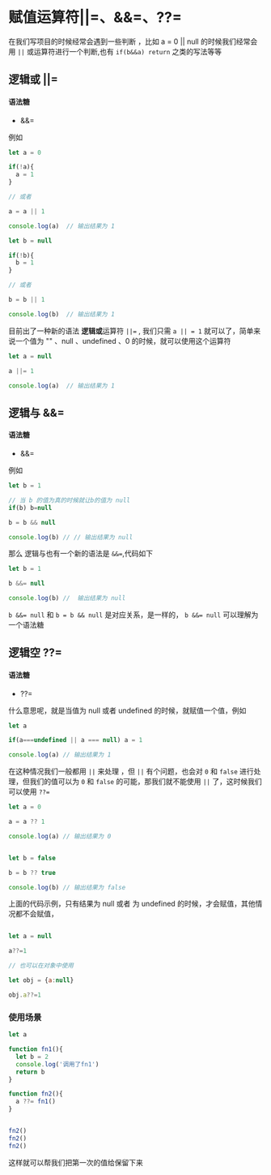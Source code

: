 # 赋值运算符||=、&&=、??=

在我们写项目的时候经常会遇到一些判断 ，比如 a = 0 || null 的时候我们经常会用 `||` 或运算符进行一个判断,也有 `if(b&&a) return` 之类的写法等等

## 逻辑或 ||=

#### 语法糖

- &&=

例如

```js
let a = 0 

if(!a){
  a = 1
}

// 或者

a = a || 1

console.log(a)  // 输出结果为 1

let b = null 

if(!b){
  b = 1
}

// 或者

b = b || 1

console.log(b)  // 输出结果为 1
```

目前出了一种新的语法 **逻辑或**运算符  `||=` , 我们只需 `a || = 1` 就可以了，简单来说一个值为 "" 、null 、undefined 、0 的时候，就可以使用这个运算符

```js
let a = null

a ||= 1

console.log(a)  // 输出结果为 1
```

## 逻辑与 &&=

#### 语法糖

- &&=

例如

```js
let b = 1

// 当 b 的值为真的时候就让b的值为 null
if(b) b=null

b = b && null

console.log(b) // // 输出结果为 null
```

那么 逻辑与也有一个新的语法是 `&&=`,代码如下

```js
let b = 1

b &&= null

console.log(b) //  输出结果为 null
```

`b &&= null` 和 `b = b && null` 是对应关系，是一样的， `b &&= null` 可以理解为一个语法糖

## 逻辑空 ??=

#### 语法糖

- ??=

什么意思呢，就是当值为 null 或者 undefined 的时候，就赋值一个值，例如

```js
let a

if(a===undefined || a === null) a = 1

console.log(a) // 输出结果为 1
```

在这种情况我们一般都用 `||` 来处理 ，但 `||` 有个问题，也会对 `0` 和 `false` 进行处理，但我们的值可以为 `0` 和 `false` 的可能，那我们就不能使用 `||` 了，这时候我们可以使用 `??=`

```js
let a = 0

a = a ?? 1

console.log(a) // 输出结果为 0


let b = false

b = b ?? true

console.log(b) // 输出结果为 false
```

上面的代码示例，只有结果为 null 或者 为 undefined 的时候，才会赋值，其他情况都不会赋值，

```js

let a = null

a??=1

// 也可以在对象中使用

let obj = {a:null}

obj.a??=1

```

### 使用场景

```js
let a

function fn1(){
  let b = 2
  console.log('调用了fn1')
  return b
}

function fn2(){
  a ??= fn1()
}


fn2()
fn2()
fn2()
```

这样就可以帮我们把第一次的值给保留下来

